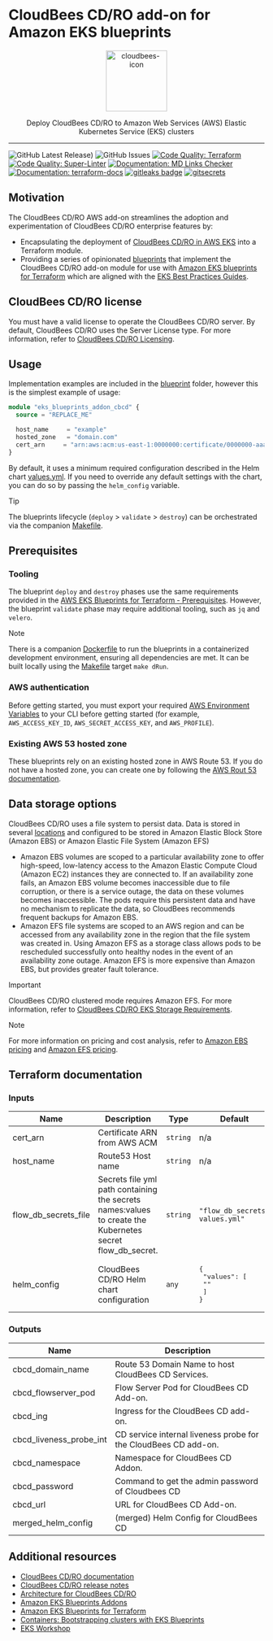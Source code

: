 # CloudBees CD/RO add-on for Amazon EKS blueprints

<p align="center">
  <a href="https://www.cloudbees.com/capabilities/continuous-delivery"><img alt="cloudbees-icon" src="https://images.ctfassets.net/vtn4rfaw6n2j/7FKeUjwsXI1d2JPUIvSMZJ/be286872ace9ca3b6b66a64adbb3c16a/cb-tag-sm.svg?fm=webp&q=85" height="120px" /></a>
  <p align="center">Deploy CloudBees CD/RO to Amazon Web Services (AWS) Elastic Kubernetes Service (EKS) clusters
</p>

---

![GitHub Latest Release)](https://img.shields.io/github/v/release/cloudbees/terraform-aws-cloudbees-cd-eks-addon?logo=github) ![GitHub Issues](https://img.shields.io/github/issues/cloudbees/terraform-aws-cloudbees-cd-eks-addon?logo=github) [![Code Quality: Terraform](https://github.com/cloudbees/terraform-aws-cloudbees-cd-eks-addon/actions/workflows/terraform.yml/badge.svg?event=pull_request)](https://github.com/cloudbees/terraform-aws-cloudbees-cd-eks-addon/actions/workflows/terraform.yml) [![Code Quality: Super-Linter](https://github.com/cloudbees/terraform-aws-cloudbees-cd-eks-addon/actions/workflows/superlinter.yml/badge.svg?event=pull_request)](https://github.com/cloudbees/terraform-aws-cloudbees-cd-eks-addon/actions/workflows/superlinter.yml) [![Documentation: MD Links Checker](https://github.com/cloudbees/terraform-aws-cloudbees-cd-eks-addon/actions/workflows/md-link-checker.yml/badge.svg?event=pull_request)](https://github.com/cloudbees/terraform-aws-cloudbees-cd-eks-addon/actions/workflows/md-link-checker.yml) [![Documentation: terraform-docs](https://github.com/cloudbees/terraform-aws-cloudbees-cd-eks-addon/actions/workflows/terraform-docs.yml/badge.svg?event=pull_request)](https://github.com/cloudbees/terraform-aws-cloudbees-cd-eks-addon/actions/workflows/terraform-docs.yml) [![gitleaks badge](https://img.shields.io/badge/protected%20by-gitleaks-blue)](https://github.com/zricethezav/gitleaks#pre-commit) [![gitsecrets](https://img.shields.io/badge/protected%20by-gitsecrets-blue)](https://github.com/awslabs/git-secrets)

## Motivation

The CloudBees CD/RO AWS add-on streamlines the adoption and experimentation of CloudBees CD/RO enterprise features by:

- Encapsulating the deployment of [CloudBees CD/RO in AWS EKS](https://docs.cloudbees.com/docs/cloudbees-cd/latest/install-k8s/) into a Terraform module.
- Providing a series of opinionated [blueprints](blueprints) that implement the CloudBees CD/RO add-on module for use with [Amazon EKS blueprints for Terraform](https://aws-ia.github.io/terraform-aws-eks-blueprints-addons/main/) which are aligned with the [EKS Best Practices Guides](https://aws.github.io/aws-eks-best-practices/).

## CloudBees CD/RO license
You must have a valid license to operate the CloudBees CD/RO server. By default, CloudBees CD/RO uses the Server License type. For more information, refer to [CloudBees CD/RO Licensing](https://docs.cloudbees.com/docs/cloudbees-cd/latest/set-up-cdro/licenses).

## Usage

Implementation examples are included in the [blueprint](blueprints) folder, however this is the simplest example of usage:

```terraform
module "eks_blueprints_addon_cbcd" {
  source = "REPLACE_ME"

  host_name     = "example"
  hosted_zone   = "domain.com"
  cert_arn     = "arn:aws:acm:us-east-1:0000000:certificate/0000000-aaaa-bbb-ccc-thisIsAnExample"
}
```

By default, it uses a minimum required configuration described in the Helm chart [values.yml](values.yml). If you need to override any default settings with the chart, you can do so by passing the `helm_config` variable.

> [!TIP]
> The blueprints lifecycle (`deploy` > `validate` > `destroy`) can be orchestrated via the companion [Makefile](Makefile).

## Prerequisites

### Tooling

The blueprint `deploy` and `destroy` phases use the same requirements provided in the [AWS EKS Blueprints for Terraform - Prerequisites](https://aws-ia.github.io/terraform-aws-eks-blueprints/getting-started/#prerequisites). However, the blueprint `validate` phase may require additional tooling, such as `jq` and `velero`.

> [!NOTE]
> There is a companion [Dockerfile](blueprints/Dockerfile) to run the blueprints in a containerized development environment, ensuring all dependencies are met. It can be built locally using the [Makefile](Makefile) target `make dRun`.

### AWS authentication

Before getting started, you must export your required [AWS Environment Variables](https://docs.aws.amazon.com/cli/latest/userguide/cli-configure-envvars.html) to your CLI before getting started (for example, `AWS_ACCESS_KEY_ID`, `AWS_SECRET_ACCESS_KEY`, and `AWS_PROFILE`).

### Existing AWS 53 hosted zone

These blueprints rely on an existing hosted zone in AWS Route 53. If you do not have a hosted zone, you can create one by following the [AWS Rout 53 documentation](https://docs.aws.amazon.com/Route53/latest/DeveloperGuide/hosted-zones-working-with.html).

## Data storage options

CloudBees CD/RO uses a file system to persist data. Data is stored in several [locations](https://docs.cloudbees.com/docs/cloudbees-cd/latest/requirements/k8s-requirements#persist) and configured to be stored in Amazon Elastic Block Store (Amazon EBS) or Amazon Elastic File System (Amazon EFS)

- Amazon EBS volumes are scoped to a particular availability zone to offer high-speed, low-latency access to the Amazon Elastic Compute Cloud (Amazon EC2) instances they are connected to. If an availability zone fails, an Amazon EBS volume becomes inaccessible due to file corruption, or there is a service outage, the data on these volumes becomes inaccessible. The pods require this persistent data and have no mechanism to replicate the data, so CloudBees recommends frequent backups for Amazon EBS.
- Amazon EFS file systems are scoped to an AWS region and can be accessed from any availability zone in the region that the file system was created in. Using Amazon EFS as a storage class allows pods to be rescheduled successfully onto healthy nodes in the event of an availability zone outage. Amazon EFS is more expensive than Amazon EBS, but provides greater fault tolerance.

> [!IMPORTANT]  
> CloudBees CD/RO clustered mode requires Amazon EFS. For more information, refer to [CloudBees CD/RO EKS Storage Requirements](https://docs.cloudbees.com/docs/cloudbees-cd/latest/requirements/k8s-requirements#persist).

> [!NOTE]
> For more information on pricing and cost analysis, refer to [Amazon EBS pricing](https://aws.amazon.com/ebs/pricing/) and [Amazon EFS pricing](https://aws.amazon.com/efs/pricing/).

## Terraform documentation

<!-- BEGIN_TF_DOCS -->
### Inputs

| Name | Description | Type | Default | Required |
|------|-------------|------|---------|:--------:|
| cert_arn | Certificate ARN from AWS ACM | `string` | n/a | yes |
| host_name | Route53 Host name | `string` | n/a | yes |
| flow_db_secrets_file | Secrets file yml path containing the secrets names:values to create the Kubernetes secret flow_db_secret. | `string` | `"flow_db_secrets-values.yml"` | no |
| helm_config | CloudBees CD/RO Helm chart configuration | `any` | <pre>{<br>  "values": [<br>    ""<br>  ]<br>}</pre> | no |

### Outputs

| Name | Description |
|------|-------------|
| cbcd_domain_name | Route 53 Domain Name to host CloudBees CD Services. |
| cbcd_flowserver_pod | Flow Server Pod for CloudBees CD Add-on. |
| cbcd_ing | Ingress for the CloudBees CD add-on. |
| cbcd_liveness_probe_int | CD service internal liveness probe for the CloudBees CD add-on. |
| cbcd_namespace | Namespace for CloudBees CD Addon. |
| cbcd_password | Command to get the admin password of Cloudbees CD |
| cbcd_url | URL for CloudBees CD Add-on. |
| merged_helm_config | (merged) Helm Config for CloudBees CD |
<!-- END_TF_DOCS -->

## Additional resources

- [CloudBees CD/RO documentation](https://docs.cloudbees.com/docs/cloudbees-cd/latest/)
- [CloudBees CD/RO release notes](https://docs.cloudbees.com/docs/release-notes/latest/cloudbees-cd/)
- [Architecture for CloudBees CD/RO](https://docs.cloudbees.com/docs/cloudbees-cd/latest/architecture/)
- [Amazon EKS Blueprints Addons](https://aws-ia.github.io/terraform-aws-eks-blueprints-addons/main/)
- [Amazon EKS Blueprints for Terraform](https://aws-ia.github.io/terraform-aws-eks-blueprints/)
- [Containers: Bootstrapping clusters with EKS Blueprints](https://aws.amazon.com/blogs/containers/bootstrapping-clusters-with-eks-blueprints/)
- [EKS Workshop](https://www.eksworkshop.com/)
